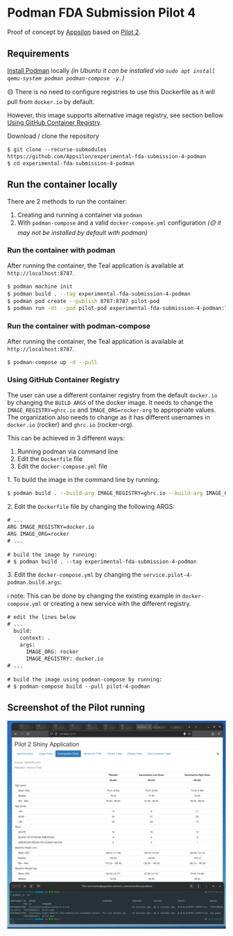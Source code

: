 # Podman FDA Submission Pilot 4

Proof of concept by [Appsilon](https://appsilon.com/) based on [Pilot 2](https://github.com/RConsortium/submissions-pilot2/).

## Requirements

[Install Podman](https://podman.io/docs/installation) locally _(in Ubuntu it can be installed via `sudo apt install qemu-system podman podman-compose -y.`)_

🟡 There is no need to configure registries to use this Dockerfile as it will pull from `docker.io` by default.

However, this image supports alternative image registry, see section bellow [Using GitHub Container Registry](#using-github-container-registry).

Download / clone the repository

```
$ git clone --recurse-submodules https://github.com/Appsilon/experimental-fda-submission-4-podman
$ cd experimental-fda-submission-4-podman
```

## Run the container locally

There are 2 methods to run the container:

1. Creating and running a container via `podman`
1. With `podman-compose` and a valid `docker-compose.yml` configuration _(🟡 it may not be installed by default with podman)_

### Run the container with podman

After running the container, the Teal application is available at `http://localhost:8787`.

```bash
$ podman machine init
$ podman build . --tag experimental-fda-submission-4-podman
$ podman pod create --publish 8787:8787 pilot-pod
$ podman run -dt --pod pilot-pod experimental-fda-submission-4-podman:latest
```

### Run the container with podman-compose

After running the container, the Teal application is available at `http://localhost:8787`.

```bash
$ podman-compose up -d --pull
```

### Using GitHub Container Registry

The user can use a different container registry from the default `docker.io` by changing the `BUILD ARGS` of the docker image. It needs to change the `IMAGE_REGISTRY=ghrc.io` and `IMAGE_ORG=rocker-org` to appropriate values. The organization also needs to change as it has different usernames in `docker.io` (rocker) and `ghrc.io` (rocker-org).

This can be achieved in 3 different ways:

1. Running podman via command line
2. Edit the `Dockerfile` file
3. Edit the `docker-compose.yml` file

1\. To build the image in the command line by running:

```bash
$ podman build . --build-arg IMAGE_REGISTRY=ghrc.io --build-arg IMAGE_ORG=rocker-arg --tag experimental-fda-submission-4-podman
```

2\. Edit the `Dockerfile` file by changing the following ARGS:

```
# ...
ARG IMAGE_REGISTRY=docker.io
ARG IMAGE_ORG=rocker
# ...

# build the image by running:
# $ podman build . --tag experimental-fda-submission-4-podman
```

3\. Edit the `docker-compose.yml` by changing the `service.pilot-4-podman.build.args`:

ℹ️ note: This can be done by changing the existing example in `docker-compose.yml` or creating a new service with the different registry.

```
# edit the lines below
# ...
  build:
    context: .
    args:
      IMAGE_ORG: rocker
      IMAGE_REGISTRY: docker.io
# ...

# build the image using podman-compose by running:
# $ podman-compose build --pull pilot-4-podman
```

## Screenshot of the Pilot running

![Screen shot of the teal application running in the container](screenshot.png)

